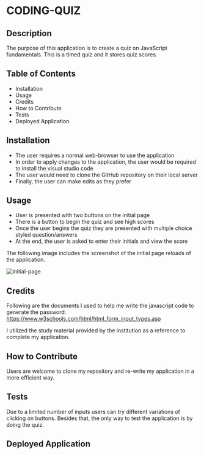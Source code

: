 # CODING-QUIZ

## Description
The purpose of this application is to create a quiz on JavaScript fundamentals. This is a timed quiz and it stores quiz scores. 

## Table of Contents
- Installation
- Usage
- Credits
- How to Contribute
- Tests
- Deployed Application 

## Installation
- The user requires a normal web-browser to use the application
- In order to apply changes to the application, the user would be required to install the visual studio code
- The user would need to clone the GitHub repository on their local server
- Finally, the user can make edits as they prefer

## Usage
- User is presented with two buttons on the initial page
- There is a button to begin the quiz and see high scores
- Once the user begins the quiz they are presented with multiple choice styled question/answers
- At the end, the user is asked to enter their initials and view the score

The following image includes the screenshot of the initial page reloads of the application.

![initial-page](https://github.com/hazkeel27/coding-quiz/assets/55248924/c43845b3-cbcf-4e8e-a37f-717b626f277a)

## Credits
Following are the documents I used to help me write the javascript code to generate the password:
https://www.w3schools.com/html/html_form_input_types.asp

I utilized the study material provided by the institution as a reference to complete my application.

## How to Contribute
Users are welcome to clone my repository and re-write my application in a more efficient way.

## Tests
Due to a limited number of inputs users can try different variations of clicking on buttons. Besides that, the only way to test the application is by doing the quiz.

## Deployed Application 

